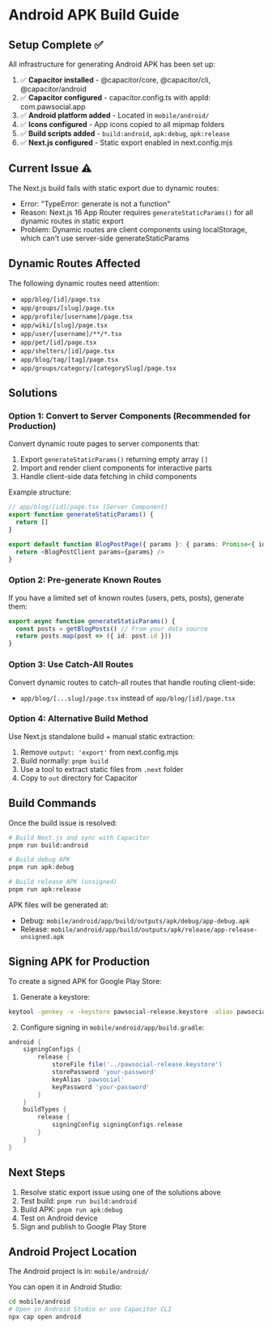 # Android APK Build Guide

## Setup Complete ✅

All infrastructure for generating Android APK has been set up:

1. ✅ **Capacitor installed** - @capacitor/core, @capacitor/cli, @capacitor/android
2. ✅ **Capacitor configured** - capacitor.config.ts with appId: com.pawsocial.app
3. ✅ **Android platform added** - Located in `mobile/android/`
4. ✅ **Icons configured** - App icons copied to all mipmap folders
5. ✅ **Build scripts added** - `build:android`, `apk:debug`, `apk:release`
6. ✅ **Next.js configured** - Static export enabled in next.config.mjs

## Current Issue ⚠️

The Next.js build fails with static export due to dynamic routes:
- Error: "TypeError: generate is not a function"
- Reason: Next.js 16 App Router requires `generateStaticParams()` for all dynamic routes in static export
- Problem: Dynamic routes are client components using localStorage, which can't use server-side generateStaticParams

## Dynamic Routes Affected

The following dynamic routes need attention:
- `app/blog/[id]/page.tsx`
- `app/groups/[slug]/page.tsx`
- `app/profile/[username]/page.tsx`
- `app/wiki/[slug]/page.tsx`
- `app/user/[username]/**/*.tsx`
- `app/pet/[id]/page.tsx`
- `app/shelters/[id]/page.tsx`
- `app/blog/tag/[tag]/page.tsx`
- `app/groups/category/[categorySlug]/page.tsx`

## Solutions

### Option 1: Convert to Server Components (Recommended for Production)

Convert dynamic route pages to server components that:
1. Export `generateStaticParams()` returning empty array `[]`
2. Import and render client components for interactive parts
3. Handle client-side data fetching in child components

Example structure:
```typescript
// app/blog/[id]/page.tsx (Server Component)
export function generateStaticParams() {
  return []
}

export default function BlogPostPage({ params }: { params: Promise<{ id: string }> }) {
  return <BlogPostClient params={params} />
}
```

### Option 2: Pre-generate Known Routes

If you have a limited set of known routes (users, pets, posts), generate them:
```typescript
export async function generateStaticParams() {
  const posts = getBlogPosts() // From your data source
  return posts.map(post => ({ id: post.id }))
}
```

### Option 3: Use Catch-All Routes

Convert dynamic routes to catch-all routes that handle routing client-side:
- `app/blog/[...slug]/page.tsx` instead of `app/blog/[id]/page.tsx`

### Option 4: Alternative Build Method

Use Next.js standalone build + manual static extraction:
1. Remove `output: 'export'` from next.config.mjs
2. Build normally: `pnpm build`
3. Use a tool to extract static files from `.next` folder
4. Copy to `out` directory for Capacitor

## Build Commands

Once the build issue is resolved:

```bash
# Build Next.js and sync with Capacitor
pnpm run build:android

# Build debug APK
pnpm run apk:debug

# Build release APK (unsigned)
pnpm run apk:release
```

APK files will be generated at:
- Debug: `mobile/android/app/build/outputs/apk/debug/app-debug.apk`
- Release: `mobile/android/app/build/outputs/apk/release/app-release-unsigned.apk`

## Signing APK for Production

To create a signed APK for Google Play Store:

1. Generate a keystore:
```bash
keytool -genkey -v -keystore pawsocial-release.keystore -alias pawsocial -keyalg RSA -keysize 2048 -validity 10000
```

2. Configure signing in `mobile/android/app/build.gradle`:
```gradle
android {
    signingConfigs {
        release {
            storeFile file('../pawsocial-release.keystore')
            storePassword 'your-password'
            keyAlias 'pawsocial'
            keyPassword 'your-password'
        }
    }
    buildTypes {
        release {
            signingConfig signingConfigs.release
        }
    }
}
```

## Next Steps

1. Resolve static export issue using one of the solutions above
2. Test build: `pnpm run build:android`
3. Build APK: `pnpm run apk:debug`
4. Test on Android device
5. Sign and publish to Google Play Store

## Android Project Location

The Android project is in: `mobile/android/`

You can open it in Android Studio:
```bash
cd mobile/android
# Open in Android Studio or use Capacitor CLI
npx cap open android
```

